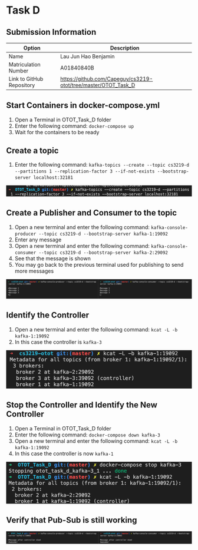 # Task D
## Submission Information

| Option | Description |
| ------ | ----------- |
| Name   | Lau Jun Hao Benjamin |
| Matriculation Number | A01840840B |
| Link to GitHub Repository | https://github.com/Capeguy/cs3219-otot/tree/master/OTOT_Task_D |

## Start Containers in docker-compose.yml

1. Open a Terminal in OTOT_Task_D folder
2. Enter the following command: `docker-compose up`
3. Wait for the containers to be ready

## Create a topic

1. Enter the following command: `kafka-topics --create --topic cs3219-d --partitions 1 --replication-factor 3 --if-not-exists --bootstrap-server localhost:32181`

![Create a topic](images/d1.png)

## Create a Publisher and Consumer to the topic

1. Open a new terminal and enter the following command: `kafka-console-producer --topic cs3219-d --bootstrap-server kafka-1:19092`
2. Enter any message
3. Open a new terminal and enter the following command: `kafka-console-consumer --topic cs3219-d --bootstrap-server kafka-2:29092`
4. See that the message is shown
5. You may go back to the previous terminal used for publishing to send more messages

![Publisher & Consumer](images/d2.png)

## Identify the Controller

1. Open a new terminal and enter the following command: `kcat -L -b kafka-1:19092`
2. In this case the controller is `kafka-3`
   
![Identify the Controller](images/d3.png)

## Stop the Controller and Identify the New Controller

1. Open a Terminal in OTOT_Task_D folder
2. Enter the following command: `docker-compose down kafka-3`
3. Open a new terminal and enter the following command: `kcat -L -b kafka-1:19092`
4. In this case the controller is now `kafka-1`

![Identify the Controller](images/d4.png)

## Verify that Pub-Sub is still working

![Verify that Pub-Sub is still working](images/d5.png)